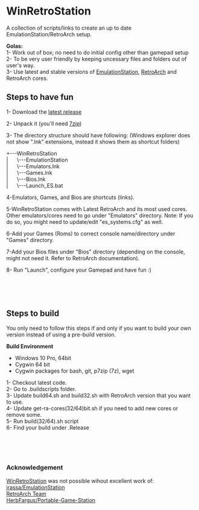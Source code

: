 # WinRetroStation
A collection of scripts/links to create an up to date EmulationStation/RetroArch setup. 

**Golas:**</br>
1- Work out of box; no need to do initial config other than gamepad setup</br>
2- To be very user friendly by keeping uncessary files and folders out of user's way.</br>
3- Use latest and stable versions of [EmulationStation](jrassa/EmulationStation), [RetroArch](https://www.retroarch.com/index.php?page=platforms) and RetroArch cores.


Steps to have fun
-----------------
1- Download the [latest release](https://github.com/YouEbr/WinRetroStation/releases/latest)

2- Unpack it (you'll need [7zip](https://www.7-zip.org/))

3- The directory structure should have following: (Windows explorer does not show ".lnk" extensions, instead it shows them as shortcut folders)

+---WinRetroStation</br>
|&nbsp;   &nbsp;   &nbsp; \\---EmulationStation</br>
|&nbsp;   &nbsp;   &nbsp; \\---Emulators.lnk</br>
|&nbsp;   &nbsp;   &nbsp; \\---Games.lnk</br>
|&nbsp;   &nbsp;   &nbsp; \\---Bios.lnk</br>
|&nbsp;   &nbsp;   &nbsp; \\---Launch_ES.bat</br>

4-Emulators, Games, and Bios are shortcuts (links).

5-WinRetroStation comes with Latest RetroArch and its most used cores. Other emulators/cores need to go under "Emulators" directory. Note: If you do so, you might need to update/edit "es_systems.cfg" as well.

6-Add your Games (Roms) to correct console name/directory under "Games" directory.

7-Add your Bios files under "Bios" directory (depending on the console, might not need it. Refer to RetroArch documentation).

8- Run "Launch", configure your Gamepad and have fun :)


</br>
</br>
</br>

## Steps to build</br>
You only need to follow this steps if and only if you want to build your own version instead of using a pre-build version.

**Build Environment**
* Windows 10 Pro, 64bit
* Cygwin 64 bit
* Cygwin packages for bash, git, p7zip (7z), wget


1- Checkout latest code.</br>
2- Go to .buildscripts folder.</br>
3- Update build64.sh and build32.sh with RetroArch version that you want to use.</br>
4- Update get-ra-cores(32/64)bit.sh if you need to add new cores or remove some.</br>
5- Run build(32/64).sh script</br>
6- Find your build under .Release</br>


</br>
</br>
</br>

### Acknowledgement

[WinRetroStation](https://github.com/YouEbr/WinRetroStation) was not possible wihout excellent work of:</br>
[jrassa/EmulationStation](https://github.com/jrassa/EmulationStation)</br>
[RetroArch Team](https://www.retroarch.com/index.php)</br>
[HerbFargus/Portable-Game-Station](https://github.com/HerbFargus/Portable-Game-Station)</br>
